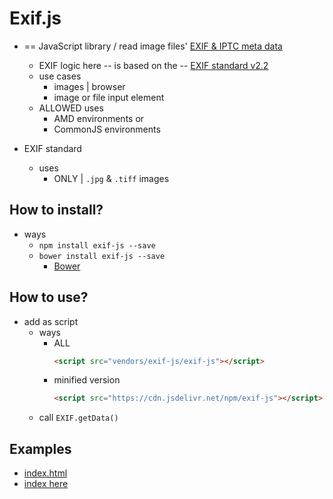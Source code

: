 # Exif.js

* == JavaScript library / read image files' [EXIF & IPTC meta data](https://en.wikipedia.org/wiki/Exchangeable_image_file_format)
  * EXIF logic here -- is based on the -- [EXIF standard v2.2](/spec/Exif2-2.pdf)
  * use cases
    * images | browser
    * image or file input element
  * ALLOWED uses
    * AMD environments or
    * CommonJS environments

* EXIF standard
  * uses
    * ONLY | `.jpg` & `.tiff` images

## How to install?
* ways
  * `npm install exif-js --save`
  * `bower install exif-js --save`
    * [Bower](http://bower.io/)

## How to use?
* add as script
  * ways
    * ALL 
      ```html
      <script src="vendors/exif-js/exif-js"></script>
      ```
    * minified version
      ```html
      <script src="https://cdn.jsdelivr.net/npm/exif-js"></script>
      ```
  * call `EXIF.getData()`

## Examples
* [index.html](index.html)
* [index here](example)
